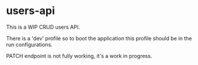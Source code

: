 # users-api
This is a WIP CRUD users API.

There is a 'dev' profile so to boot the application this profile should be in the run configurations.

PATCH endpoint is not fully working, it's a work in progress.
